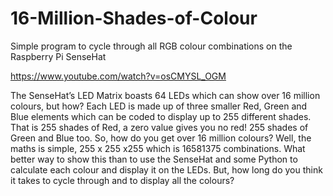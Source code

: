 # 16-Million-Shades-of-Colour
Simple program to cycle through all RGB colour combinations on the Raspberry Pi SenseHat

https://www.youtube.com/watch?v=osCMYSL_OGM

The SenseHat’s LED Matrix boasts 64 LEDs which can show over 16 million colours, but how?  Each LED is made up of three smaller Red, Green and Blue elements which can be coded to display up to 255 different shades. That is 255 shades of Red, a zero value gives you no red! 255 shades of Green and Blue too.   So, how do you get over 16 million colours?  Well, the maths is simple, 255 x 255 x255 which is 16581375 combinations.  What better way to show this than to use the SenseHat and some Python to calculate each colour and display it on the LEDs.  But, how long do you think it takes to cycle through and to display all the colours? 
